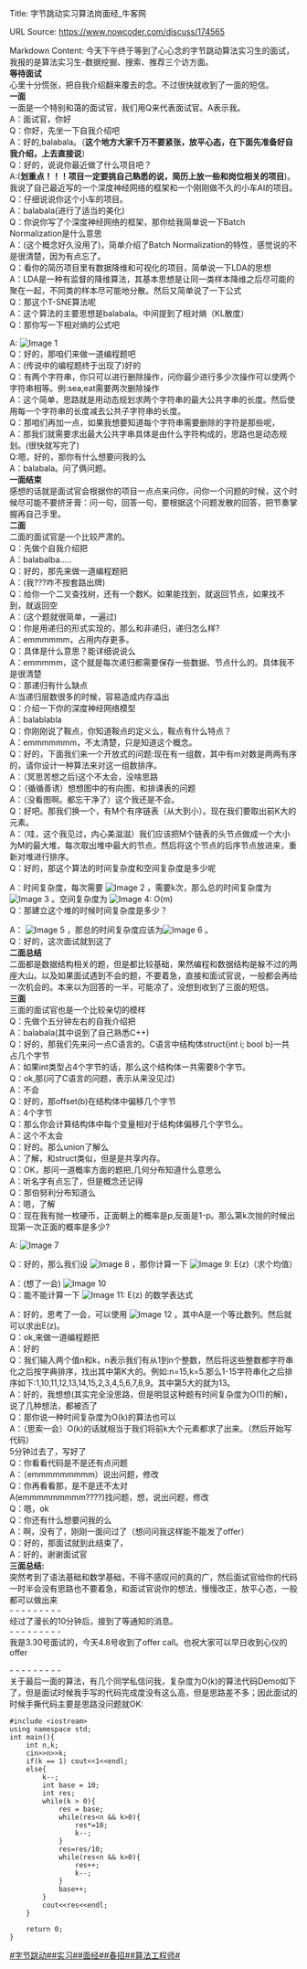 Title: 字节跳动实习算法岗面经_牛客网

URL Source: https://www.nowcoder.com/discuss/174565

Markdown Content:
今天下午终于等到了心心念的字节跳动算法实习生的面试，我报的是算法实习生-数据挖掘、搜索、推荐三个访方面。  
**等待面试**  
心里十分慌张，把自我介绍翻来覆去的念。不过很快就收到了一面的短信。  
**一面**  
一面是一个特别和蔼的面试官，我们用Q来代表面试官。A表示我。  
A：面试官，你好  
Q：你好，先坐一下自我介绍吧  
A：好的,balabala。（**这个地方大家千万不要紧张，放平心态，在下面先准备好自我介绍，上去直接说**）  
Q：好的，说说你最近做了什么项目吧？  
A:(**划重点！！！项目一定要挑自己熟悉的说，简历上放一些和岗位相关的项目**)。我说了自己最近写的一个深度神经网络的框架和一个刚刚做不久的小车AI的项目。  
Q：仔细说说你这个小车的项目。  
A：balabala(进行了适当的美化)  
Q：你说你写了个深度神经网络的框架，那你给我简单说一下Batch Normalization是什么意思  
A：(这个概念好久没用了)，简单介绍了Batch Normalization的特性，感觉说的不是很清楚，因为有点忘了。  
Q：看你的简历项目里有数据降维和可视化的项目，简单说一下LDA的思想  
A：LDA是一种有监督的降维算法，其基本思想是让同一类样本降维之后尽可能的聚在一起，不同类的样本尽可能地分散。然后又简单说了一下公式  
Q：那这个T-SNE算法呢  
A：这个算法的主要思想是balabala。中间提到了相对熵（KL散度）  
Q：那你写一下相对熵的公式吧

A: ![Image 1](https://www.zhihu.com/equation?tex=P_%7Bij%7Dlog%5Cfrac%7Bq_%7Bij%7D%7D%7Bp_%7Bij%7D%7D&preview=true)  
Q：好的，那咱们来做一道编程题吧  
A：(传说中的编程题终于出现了)好的  
Q：有两个字符串，你只可以进行删除操作，问你最少进行多少次操作可以使两个字符串相等。例:sea,eat需要两次删除操作  
A：这个简单，思路就是用动态规划求两个字符串的最大公共字串的长度。然后使用每一个字符串的长度减去公共子字符串的长度。  
Q：那咱们再加一点，如果我想要知道每个字符串需要删除的字符是那些呢，  
A：那我们就需要求出最大公共字串具体是由什么字符构成的，思路也是动态规划。(很快就写完了)  
Q:嗯，好的，那你有什么想要问我的么  
A：balabala。问了俩问题。  
**一面结束**  
感想的话就是面试官会根据你的项目一点点来问你，问你一个问题的时候，这个时候尽可能不要挤牙膏：问一句，回答一句，要根据这个问题发散的回答，把节奏掌握再自己手里。  
**二面**  
二面的面试官是一个比较严肃的。  
Q：先做个自我介绍把  
A：balabalba.....  
Q：好的，那先来做一道编程题把  
A：(我???咋不按套路出牌)  
Q：给你一个二叉查找树，还有一个数K。如果能找到，就返回节点，如果找不到，就返回空  
A：(这个题就很简单，一遍过)  
Q：你是用递归的形式实现的，那么和非递归，递归怎么样?  
A：emmmmmm，占用内存更多。  
Q：具体是什么意思？能详细说说么  
A：emmmmm，这个就是每次递归都需要保存一些数据、节点什么的。具体我不是很清楚  
Q：那递归有什么缺点  
A:当递归层数很多的时候，容易造成内存溢出  
Q：介绍一下你的深度神经网络模型  
A：balablabla  
Q：你刚刚说了鞍点，你知道鞍点的定义么，鞍点有什么特点？  
A：emmmmmmm，不太清楚，只是知道这个概念。  
Q：好的，下面我们来一个开放式的问题:现在有一组数，其中有m对数是两两有序的，请你设计一种算法来对这一组数排序。  
A：（冥思苦想之后)这个不太会，没啥思路  
Q：（循循善诱）想想图中的有向图，和排课表的问题  
A：（没看图啊。都忘干净了）这个我还是不会。  
Q：好吧。那我们换一个，有M个有序链表（从大到小）。现在我们要取出前K大的元素。  
A：（哇，这个我见过，内心美滋滋）我们应该把M个链表的头节点做成一个大小为M的最大堆，每次取出堆中最大的节点，然后将这个节点的后序节点放进来，重新对堆进行排序。  
Q：好的，那这个算法的时间复杂度和空间复杂度是多少呢

A：时间复杂度，每次需要 ![Image 2](https://www.zhihu.com/equation?tex=O(log%5E%7Bm%7D)&preview=true) ，需要k次，那么总的时间复杂度为 ![Image 3](https://www.zhihu.com/equation?tex=O(klog%5E%7Bm%7D)&preview=true) 。空间复杂度为 ![Image 4: O(m)](https://www.zhihu.com/equation?tex=O(m)&preview=true)  
Q：那建立这个堆的时候时间复杂度是多少？

A： ![Image 5](https://www.zhihu.com/equation?tex=O(mlog%5E%7Bm%7D)&preview=true) ，那总的时间复杂度应该为![Image 6](https://www.zhihu.com/equation?tex=%20O((k%2Bm)log%5E%7Bm%7D)&preview=true) 。  
Q：好的，这次面试就到这了  
**二面总结**  
二面都是数据结构相关的题，但是都比较基础，果然编程和数据结构是躲不过的两座大山。以及如果面试遇到不会的题，不要着急，直接和面试官说，一般都会再给一次机会的。本来以为回答的一半，可能凉了，没想到收到了三面的短信。  
**三面**  
三面的面试官也是一个比较亲切的模样  
Q：先做个五分钟左右的自我介绍把  
A：balabala(其中说到了自己熟悉C++)  
Q：好的，那我们先来问一点C语言的。C语言中结构体struct{int i; bool b}一共占几个字节  
A：如果int类型占4个字节的话，那么这个结构体一共需要8个字节。  
Q：ok,那(问了C语言的问题，表示从来没见过)  
A：不会  
Q：好的，那offset(b)在结构体中偏移几个字节  
A：4个字节  
Q：那么你会计算结构体中每个变量相对于结构体偏移几个字节么。  
A：这个不太会  
Q：好的。那么union了解么  
A：了解，和struct类似，但是是共享内存。  
Q：OK，那问一道概率方面的题把,几何分布知道什么意思么  
A：听名字有点忘了，但是概念还记得  
Q：那伯努利分布知道么  
A：嗯，了解  
Q：现在我有抛一枚硬币，正面朝上的概率是p,反面是1-p。那么第k次抛的时候出现第一次正面的概率是多少?

A: ![Image 7](https://www.zhihu.com/equation?tex=P(1-p)%5E%7Bk-1%7D&preview=true)

Q：好的，那么我们设 ![Image 8](https://www.zhihu.com/equation?tex=f(z%3Dk)%3Dp(1-p)%5E%7Bk-1%7D&preview=true) ，那你计算一下 ![Image 9: E(z)](https://www.zhihu.com/equation?tex=E(z)&preview=true)（求个均值）

A：(想了一会) ![Image 10](https://www.zhihu.com/equation?tex=E(z)%3Dp%2B2p(1-p)%2B3p(1-p)%5E%7B2%7D%2B...%2Bmp(1-p)%5E%7Bm-1%7D&preview=true)  
Q：能不能计算一下 ![Image 11: E(z)](https://www.zhihu.com/equation?tex=E(z)&preview=true) 的数学表达式

A：好的，思考了一会，可以使用 ![Image 12](https://www.zhihu.com/equation?tex=E(z)-(1-p)E(z)%3DA&preview=true) 。其中A是一个等比数列。然后就可以求出E(z)。  
Q：ok,来做一道编程题把  
A：好的  
Q：我们输入两个值n和k，n表示我们有从1到n个整数，然后将这些整数都字符串化之后按字典排序，找出其中第K大的。例如:n=15,k=5.那么1-15字符串化之后排序如下:1,10,11,12,13,14,15,2,3,4,5,6,7,8,9。其中第5大的就为13。  
A：好的，我想想(其实完全没思路，但是明显这种题有时间复杂度为O(1)的解)，说了几种想法，都被否了  
Q：那你说一种时间复杂度为O(k)的算法也可以  
A：（思索一会）O(k)的话就相当于我们将前k大个元素都求了出来。（然后开始写代码）  
5分钟过去了，写好了  
Q：你看看代码是不是还有点问题  
A：（emmmmmmmmm）说出问题，修改  
Q：你再看看那，是不是还不太对  
A(emmmmmmmmm????)找问题，想，说出问题，修改  
Q：嗯，ok  
Q：你还有什么想要问我的么  
A：啊，没有了，刚刚一面问过了（想问问我这样能不能发了offer）  
Q：好的，那面试就到此结束了，  
A：好的，谢谢面试官  
**三面总结:**  
突然考到了语法基础和数学基础，不得不感叹问的真的广，然后面试官给你的代码一时半会没有思路也不要着急，和面试官说你的想法，慢慢改正，放平心态，一般都可以做出来  
_\- - - - - - - - -_  
经过了漫长的10分钟后，接到了等通知的消息。  
_\- - - - - - - - -_  
我是3.30号面试的，今天4.8号收到了offer call。也祝大家可以早日收到心仪的offer

_\- - - - - - - - -_  
关于最后一面的算法，有几个同学私信问我，复杂度为O(k)的算法代码Demo如下了，但是面试时候我手写的代码完成度没有这么高，但是思路差不多；因此面试的时候手撕代码主要是思路没问题就OK:

```
#include <iostream>
using namespace std;
int main(){
    int n,k;
    cin>>n>>k;
    if(k == 1) cout<<1<<endl;
    else{
        k--;
        int base = 10;
        int res;
        while(k > 0){
            res = base;
            while(res<n && k>0){
                res*=10;
                k--;
            }
            res=res/10;
            while(res<n && k>0){
                res++;
                k--;
            }
            base++;
        }
        cout<<res<<endl;
    }

    return 0;
}
```

[#字节跳动#](https://www.nowcoder.com/enterprise/665/discussion)[#实习#](https://www.nowcoder.com/creation/subject/7ed2b413c8e64f9da9e460af91f577de)[#面经#](https://www.nowcoder.com/creation/subject/928d551be73f40db82c0ed83286c8783)[#春招#](https://www.nowcoder.com/creation/subject/9aea3762a04c49bfb6da8d3f4705c354)[#算法工程师#](https://www.nowcoder.com/creation/subject/146d543971d045ba84b4b8a4dd573fff)
